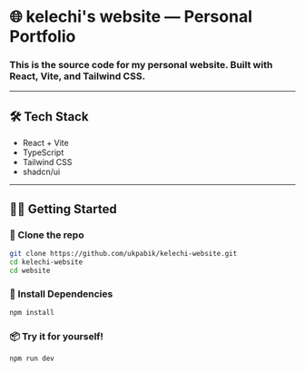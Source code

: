 # 🌐 kelechi's website — Personal Portfolio



### This is the source code for my personal website. Built with React, Vite, and Tailwind CSS.
---

## 🛠️ Tech Stack

- React + Vite
- TypeScript
- Tailwind CSS
- shadcn/ui

---

## 🧑‍💻 Getting Started

### 📄 Clone the repo

```bash
git clone https://github.com/ukpabik/kelechi-website.git
cd kelechi-website
cd website
```

### 🧪 Install Dependencies
```bash
npm install
```

### 📦 Try it for yourself!
```bash
npm run dev
```
